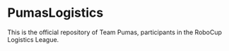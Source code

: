 # PumasLogistics
This is the official repository of Team Pumas, participants in the RoboCup Logistics League.
